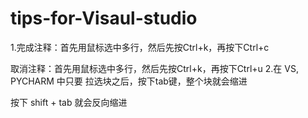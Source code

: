 # tips-for-Visaul-studio
1.完成注释：首先用鼠标选中多行，然后先按Ctrl+k，再按下Ctrl+c

取消注释：首先用鼠标选中多行，然后先按Ctrl+k，再按下Ctrl+u 
2.在 VS, PYCHARM 中只要 拉选块之后，按下tab键，整个块就会缩进


按下 shift + tab 就会反向缩进
